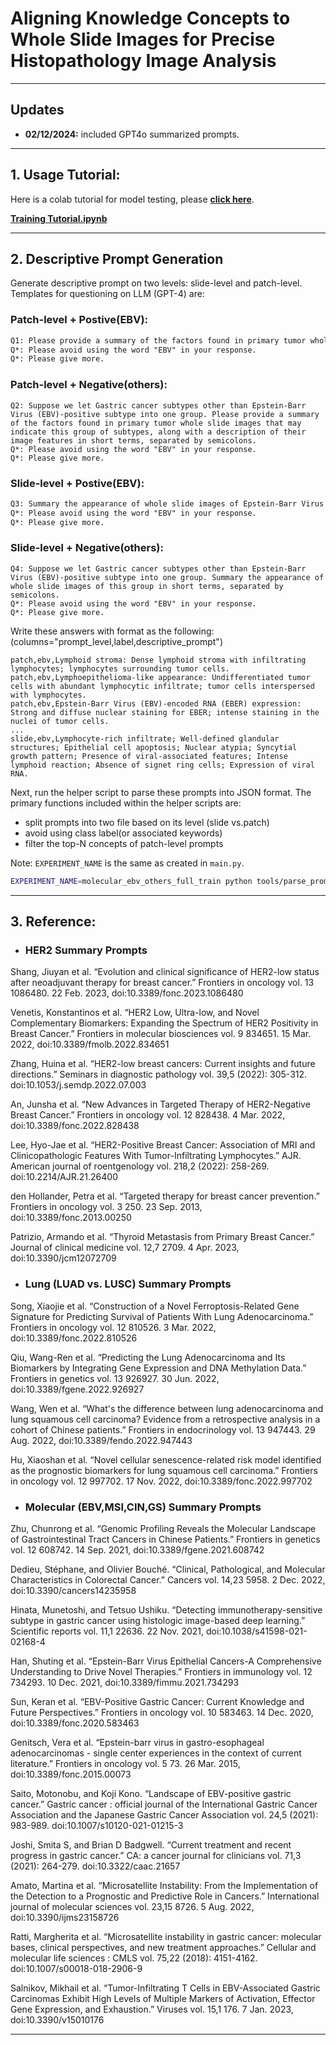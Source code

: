 # Aligning Knowledge Concepts to Whole Slide Images for Precise Histopathology Image Analysis
---

## Updates
- **02/12/2024:** included GPT4o summarized prompts.
---


## 1. Usage Tutorial:

Here is a colab tutorial for model testing, please **[click here](https://colab.research.google.com/drive/1HEStFLSfR1DHx5s_valMEZpyT6D__2hl?usp=sharing)**.

**[Training Tutorial.ipynb](https://github.com/HKU-MedAI/ConcepPath/blob/main/Tutorial.ipynb)**

---

## 2. Descriptive Prompt Generation

Generate descriptive prompt on two levels: slide-level and patch-level. Templates for questioning on LLM (GPT-4) are:

### Patch-level + Postive(EBV):

```txt
Q1: Please provide a summary of the factors found in primary tumor whole slide images that may indicate Epstein-Barr Virus (EBV)-positive subtype of Gastric cancer, along with a description of their image features in short terms, separated by semicolons. Please avoid using subtype names in your response.
Q*: Please avoid using the word "EBV" in your response.
Q*: Please give more.
```
### Patch-level + Negative(others):

```
Q2: Suppose we let Gastric cancer subtypes other than Epstein-Barr Virus (EBV)-positive subtype into one group. Please provide a summary of the factors found in primary tumor whole slide images that may indicate this group of subtypes, along with a description of their image features in short terms, separated by semicolons.
Q*: Please avoid using the word "EBV" in your response.
Q*: Please give more.
```
### Slide-level + Postive(EBV):

```txt
Q3: Summary the appearance of whole slide images of Epstein-Barr Virus (EBV)-positive subtype of Gastric cancer in short terms, separated by semicolons.
Q*: Please avoid using the word "EBV" in your response.
Q*: Please give more.
```
### Slide-level + Negative(others):

```
Q4: Suppose we let Gastric cancer subtypes other than Epstein-Barr Virus (EBV)-positive subtype into one group. Summary the appearance of whole slide images of this group in short terms, separated by semicolons. 
Q*: Please avoid using the word "EBV" in your response.
Q*: Please give more.
```

Write these answers with format as the following: (columns="prompt_level,label,descriptive_prompt")
```csv
patch,ebv,Lymphoid stroma: Dense lymphoid stroma with infiltrating lymphocytes; lymphocytes surrounding tumor cells.
patch,ebv,Lymphoepithelioma-like appearance: Undifferentiated tumor cells with abundant lymphocytic infiltrate; tumor cells interspersed with lymphocytes.
patch,ebv,Epstein-Barr Virus (EBV)-encoded RNA (EBER) expression: Strong and diffuse nuclear staining for EBER; intense staining in the nuclei of tumor cells.
...
slide,ebv,Lymphocyte-rich infiltrate; Well-defined glandular structures; Epithelial cell apoptosis; Nuclear atypia; Syncytial growth pattern; Presence of viral-associated features; Intense lymphoid reaction; Absence of signet ring cells; Expression of viral RNA.
```
Next, run the helper script to parse these prompts into JSON format. The primary functions included within the helper scripts are:
 - split prompts into two file based on its level (slide vs.patch)
 - avoid using class label(or associated keywords) 
 - filter the top-N concepts of patch-level prompts

Note: `EXPERIMENT_NAME` is the same as created in `main.py`.
```bash
EXPERIMENT_NAME=molecular_ebv_others_full_train python tools/parse_prompt.py
```

---

## 3. Reference:

 - ### HER2 Summary Prompts

Shang, Jiuyan et al. “Evolution and clinical significance of HER2-low status after neoadjuvant therapy for breast cancer.” Frontiers in oncology vol. 13 1086480. 22 Feb. 2023, doi:10.3389/fonc.2023.1086480

Venetis, Konstantinos et al. “HER2 Low, Ultra-low, and Novel Complementary Biomarkers: Expanding the Spectrum of HER2 Positivity in Breast Cancer.” Frontiers in molecular biosciences vol. 9 834651. 15 Mar. 2022, doi:10.3389/fmolb.2022.834651

Zhang, Huina et al. “HER2-low breast cancers: Current insights and future directions.” Seminars in diagnostic pathology vol. 39,5 (2022): 305-312. doi:10.1053/j.semdp.2022.07.003

An, Junsha et al. “New Advances in Targeted Therapy of HER2-Negative Breast Cancer.” Frontiers in oncology vol. 12 828438. 4 Mar. 2022, doi:10.3389/fonc.2022.828438

Lee, Hyo-Jae et al. “HER2-Positive Breast Cancer: Association of MRI and Clinicopathologic Features With Tumor-Infiltrating Lymphocytes.” AJR. American journal of roentgenology vol. 218,2 (2022): 258-269. doi:10.2214/AJR.21.26400

den Hollander, Petra et al. “Targeted therapy for breast cancer prevention.” Frontiers in oncology vol. 3 250. 23 Sep. 2013, doi:10.3389/fonc.2013.00250

Patrizio, Armando et al. “Thyroid Metastasis from Primary Breast Cancer.” Journal of clinical medicine vol. 12,7 2709. 4 Apr. 2023, doi:10.3390/jcm12072709


 - ### Lung (LUAD vs. LUSC) Summary Prompts

Song, Xiaojie et al. “Construction of a Novel Ferroptosis-Related Gene Signature for Predicting Survival of Patients With Lung Adenocarcinoma.” Frontiers in oncology vol. 12 810526. 3 Mar. 2022, doi:10.3389/fonc.2022.810526

Qiu, Wang-Ren et al. “Predicting the Lung Adenocarcinoma and Its Biomarkers by Integrating Gene Expression and DNA Methylation Data.” Frontiers in genetics vol. 13 926927. 30 Jun. 2022, doi:10.3389/fgene.2022.926927

Wang, Wen et al. “What's the difference between lung adenocarcinoma and lung squamous cell carcinoma? Evidence from a retrospective analysis in a cohort of Chinese patients.” Frontiers in endocrinology vol. 13 947443. 29 Aug. 2022, doi:10.3389/fendo.2022.947443

Hu, Xiaoshan et al. “Novel cellular senescence-related risk model identified as the prognostic biomarkers for lung squamous cell carcinoma.” Frontiers in oncology vol. 12 997702. 17 Nov. 2022, doi:10.3389/fonc.2022.997702


 - ### Molecular (EBV,MSI,CIN,GS) Summary Prompts

Zhu, Chunrong et al. “Genomic Profiling Reveals the Molecular Landscape of Gastrointestinal Tract Cancers in Chinese Patients.” Frontiers in genetics vol. 12 608742. 14 Sep. 2021, doi:10.3389/fgene.2021.608742

Dedieu, Stéphane, and Olivier Bouché. “Clinical, Pathological, and Molecular Characteristics in Colorectal Cancer.” Cancers vol. 14,23 5958. 2 Dec. 2022, doi:10.3390/cancers14235958

Hinata, Munetoshi, and Tetsuo Ushiku. “Detecting immunotherapy-sensitive subtype in gastric cancer using histologic image-based deep learning.” Scientific reports vol. 11,1 22636. 22 Nov. 2021, doi:10.1038/s41598-021-02168-4

Han, Shuting et al. “Epstein-Barr Virus Epithelial Cancers-A Comprehensive Understanding to Drive Novel Therapies.” Frontiers in immunology vol. 12 734293. 10 Dec. 2021, doi:10.3389/fimmu.2021.734293

Sun, Keran et al. “EBV-Positive Gastric Cancer: Current Knowledge and Future Perspectives.” Frontiers in oncology vol. 10 583463. 14 Dec. 2020, doi:10.3389/fonc.2020.583463

Genitsch, Vera et al. “Epstein-barr virus in gastro-esophageal adenocarcinomas - single center experiences in the context of current literature.” Frontiers in oncology vol. 5 73. 26 Mar. 2015, doi:10.3389/fonc.2015.00073

Saito, Motonobu, and Koji Kono. “Landscape of EBV-positive gastric cancer.” Gastric cancer : official journal of the International Gastric Cancer Association and the Japanese Gastric Cancer Association vol. 24,5 (2021): 983-989. doi:10.1007/s10120-021-01215-3

Joshi, Smita S, and Brian D Badgwell. “Current treatment and recent progress in gastric cancer.” CA: a cancer journal for clinicians vol. 71,3 (2021): 264-279. doi:10.3322/caac.21657

Amato, Martina et al. “Microsatellite Instability: From the Implementation of the Detection to a Prognostic and Predictive Role in Cancers.” International journal of molecular sciences vol. 23,15 8726. 5 Aug. 2022, doi:10.3390/ijms23158726

Ratti, Margherita et al. “Microsatellite instability in gastric cancer: molecular bases, clinical perspectives, and new treatment approaches.” Cellular and molecular life sciences : CMLS vol. 75,22 (2018): 4151-4162. doi:10.1007/s00018-018-2906-9

Salnikov, Mikhail et al. “Tumor-Infiltrating T Cells in EBV-Associated Gastric Carcinomas Exhibit High Levels of Multiple Markers of Activation, Effector Gene Expression, and Exhaustion.” Viruses vol. 15,1 176. 7 Jan. 2023, doi:10.3390/v15010176

---